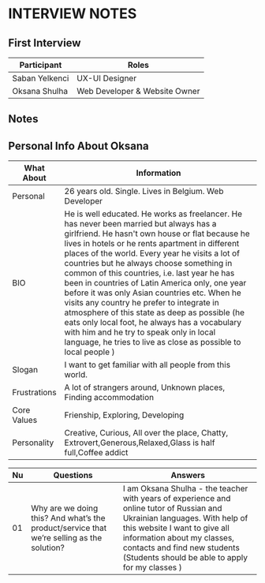 # **INTERVIEW NOTES**

## First Interview

| Participant    | Roles                         |
| -------------- | ----------------------------- |
| Saban Yelkenci | UX-UI Designer                |
| Oksana Shulha  | Web Developer & Website Owner |

## Notes

## Personal Info About Oksana

| What About | Information                                                                                                                                                                                                                                                                                                                                                                                                                                                                                                                                                                                                                                                                                                |
| ---------- | ---------------------------------------------------------------------------------------------------------------------------------------------------------------------------------------------------------------------------------------------------------------------------------------------------------------------------------------------------------------------------------------------------------------------------------------------------------------------------------------------------------------------------------------------------------------------------------------------------------------------------------------------------------------------------------------------------------- |
| Personal   | 26 years old. Single. Lives in Belgium. Web Developer                                                                                                                                                                                                                                                                                                                                                                                                                                                                                                                                                                                                                                                      |
| BIO        | He is well educated. He works as freelancer. He has never been married but always has a girlfriend. He hasn't own house or flat because he lives in hotels or he rents apartment in different places of the world. Every year he visits a lot of countries but he always choose something in common of this countries, i.e. last year he has been in countries of Latin America only, one year before it was only Asian countries etc. When he visits any country he prefer to integrate in atmosphere of this state as deep as possible (he eats only local foot, he always has a vocabulary with him and he try to speak only in local language, he tries to live as close as possible to local people ) |
| Slogan     | I want to get familiar with all people from this world. |
Frustrations| A lot of strangers around, Unknown places, Finding accommodation|
Core Values|Frienship, Exploring, Developing|
Personality| Creative, Curious, All over the place, Chatty, Extrovert,Generous,Relaxed,Glass is half full,Coffee addict






| Nu  | Questions                                                                                 | Answers                                                                                                                                                                                                                                                                     |
| --- | ----------------------------------------------------------------------------------------- | --------------------------------------------------------------------------------------------------------------------------------------------------------------------------------------------------------------------------------------------------------------------------- |
| 01  | Why are we doing this? And what’s the product/service that we’re selling as the solution? | I am Oksana Shulha - the teacher with years of experience and online tutor of Russian and Ukrainian languages. With help of this website I want to give all information about my classes, contacts and find new students (Students should be able to apply for my classes ) |


